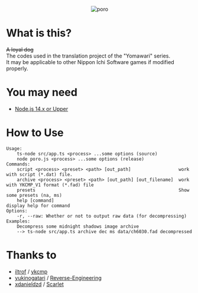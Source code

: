 <p align="center">
    <img alt="poro" src="https://user-images.githubusercontent.com/40688555/92610518-bcb1d580-f2f2-11ea-8f9f-6c5206adf42a.png"/>
</p>

# What is this?
~~A loyal dog~~   
The codes used in the translation project of the "Yomawari" series.   
It may be applicable to other Nippon Ichi Software games if modified properly.

# You may need
* [Node.js 14.x or Upper](https://nodejs.org)

# How to Use
```
Usage:
    ts-node src/app.ts <process> ...some options (source)
    node poro.js <process> ...some options (release)
Commands:
    script <process> <preset> <path> [out_path]                  work with script (*.dat) file.
    archive <process> <preset> <path> [out_path] [out_filename]  work with YKCMP_V1 format (*.fad) file
    presets                                                      Show some presets (na, ms)
    help [command]                                               display help for command
Options:
    -r, --raw: Whether or not to output raw data (for decompressing)
Examples:
    Decompress some midnight shadows image archive
    --> ts-node src/app.ts archive dec ms data/ch6030.fad decompressed
```

# Thanks to
* [iltrof](https://github.com/iltrof) / [ykcmp](https://github.com/iltrof/ykcmp)
* [yukinogatari](https://github.com/yukinogatari) / [Reverse-Engineering](https://github.com/yukinogatari/Reverse-Engineering)
* [xdanieldzd](https://github.com/xdanieldzd) / [Scarlet](https://github.com/xdanieldzd/Scarlet)